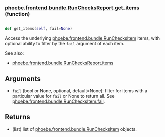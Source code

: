 ### [phoebe](phoebe.md).[frontend](phoebe.frontend.md).[bundle](phoebe.frontend.bundle.md).[RunChecksReport](phoebe.frontend.bundle.RunChecksReport.md).get_items (function)


```py

def get_items(self, fail=None)

```



Access the underlying [phoebe.frontend.bundle.RunChecksItem](phoebe.frontend.bundle.RunChecksItem.md) items,
with optional ability to filter by the `fail` argument of each item.

See also:
* [phoebe.frontend.bundle.RunChecksReport.items](phoebe.frontend.bundle.RunChecksReport.items.md)

Arguments
----------
* `fail` (bool or None, optional, default=None): filter for items
    with a particular value for `fail` or None to return all.
    See [phoebe.frontend.bundle.RunChecksItem.fail](phoebe.frontend.bundle.RunChecksItem.fail.md).

Returns
---------
* (list) list of [phoebe.frontend.bundle.RunChecksItem](phoebe.frontend.bundle.RunChecksItem.md) objects.

